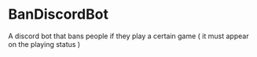# BanDiscordBot
A discord bot that bans people if they play a certain game ( it must appear on the playing status )
